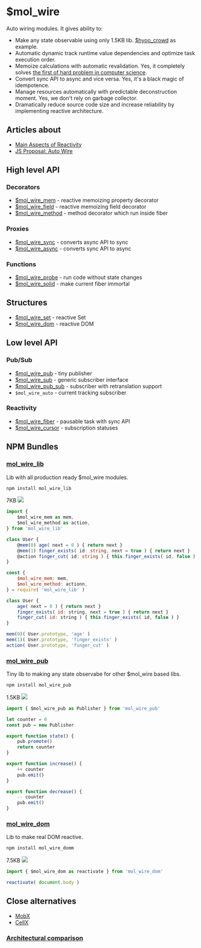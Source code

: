 # $mol_wire

Auto wiring modules. It gives ability to:

- Make any state observable using only 1.5KB lib. [$hyoo_crowd](https://github.com/hyoo-ru/crowd.hyoo.ru) as example.
- Automatic dynamic track runtime value dependencies and optimize task execution order.
- Memoize calculations with automatic revalidation. Yes, it completely solves [the first of hard problem in computer science](https://www.karlton.org/2017/12/naming-things-hard/).
- Convert sync API to async and vice versa. Yes, it's a black magic of idempotence.
- Manage resources automatically with predictable deconstruction moment. Yes, we don't rely on garbage collector.
- Dramatically reduce source code size and increase reliability by implementing reactive architecture.

## Articles about

- [Main Aspects of Reactivity](https://github.com/nin-jin/slides/tree/master/reactivity#readme)
- [JS Proposal: Auto Wire](https://gist.github.com/nin-jin/6b9765fb9d0d50c2e1d37689008f5357)

## High level API

### Decorators

- [$mol_wire_mem](https://github.com/hyoo-ru/mam_mol/tree/master/wire/mem) - reactive memoizing property decorator
- [$mol_wire_field](https://github.com/hyoo-ru/mam_mol/tree/master/wire/field) - reactive memoizing field decorator
- [$mol_wire_method](https://github.com/hyoo-ru/mam_mol/tree/master/wire/method) - method decorator which run inside fiber

### Proxies

- [$mol_wire_sync](https://github.com/hyoo-ru/mam_mol/tree/master/wire/sync) - converts async API to sync
- [$mol_wire_async](https://github.com/hyoo-ru/mam_mol/tree/master/wire/async) - converts sync API to async

### Functions

- [$mol_wire_probe](https://github.com/hyoo-ru/mam_mol/tree/master/wire/probe) - run code without state changes
- [$mol_wire_solid](https://github.com/hyoo-ru/mam_mol/tree/master/wire/solid) - make current fiber immortal

## Structures

- [$mol_wire_set](https://github.com/hyoo-ru/mam_mol/tree/master/wire/set) - reactive Set
- [$mol_wire_dom](https://github.com/hyoo-ru/mam_mol/tree/master/wire/dom) - reactive DOM

## Low level API

### Pub/Sub

- [$mol_wire_pub](https://github.com/hyoo-ru/mam_mol/tree/master/wire/pub) - tiny publisher
- [$mol_wire_sub](https://github.com/hyoo-ru/mam_mol/tree/master/wire/sub) - generic subscriber interface
- [$mol_wire_pub_sub](https://github.com/hyoo-ru/mam_mol/tree/master/wire/pub/sub) - subscriber with retranslation support
- `$mol_wire_auto` - current tracking subscriber

### Reactivity

- [$mol_wire_fiber](https://github.com/hyoo-ru/mam_mol/tree/master/wire/fiber) - pausable task with sync API
- [$mol_wire_cursor](https://github.com/hyoo-ru/mam_mol/tree/master/wire/cursor) - subscription statuses

## NPM Bundles

### [mol_wire_lib](https://github.com/hyoo-ru/mam_mol/tree/master/wire/lib)

Lib with all production ready $mol_wire modules.

```sh
npm install mol_wire_lib
```

7KB [![](https://badgen.net/bundlephobia/minzip/mol_wire_lib)](https://bundlephobia.com/package/mol_wire_lib)

```ts
import {
	$mol_wire_mem as mem,
	$mol_wire_method as action,
} from 'mol_wire_lib'

class User {
	@mem(0) age( next = 0 ) { return next }
	@mem(1) finger_exists( id: string, next = true ) { return next }
	@action finger_cut( id: string ) { this.finger_exists( id, false ) }
}
```

```js
const {
	$mol_wire_mem: mem,
	$mol_wire_method: actionn,
} = require( 'mol_wire_lib' )

class User {
	age( next = 0 ) { return next }
	finger_exists( id: string, next = true ) { return next }
	finger_cut( id: string ) { this.finger_exists( id, false ) }
}

mem(0)( User.prototype, 'age' )
mem(1)( User.prototype, 'finger_exists' )
action( User.prototype, 'finger_cut' )
```

### [mol_wire_pub](https://github.com/hyoo-ru/mam_mol/tree/master/wire/pub)

Tiny lib to making any state observabe for other $mol_wire based libs.

```sh
npm install mol_wire_pub
```

1.5KB [![](https://badgen.net/bundlephobia/minzip/mol_wire_pub)](https://bundlephobia.com/package/mol_wire_pub)

```ts
import { $mol_wire_pub as Publisher } from 'mol_wire_pub'

let counter = 0
const pub = new Publisher

export function state() {
	pub.promote()
	return counter
}

export function increase() {
	++ counter
	pub.emit()
}

export function decrease() {
	-- counter
	pub.emit()
}
```

### [mol_wire_dom](https://github.com/hyoo-ru/mam_mol/tree/master/wire/dom)

Lib to make real DOM reactive.

```sh
npm install mol_wire_domm
```

7.5KB [![](https://badgen.net/bundlephobia/minzip/mol_wire_dom)](https://bundlephobia.com/package/mol_wire_dom)

```ts
import { $mol_wire_dom as reactivate } from 'mol_wire_dom'

reactivate( document.body )
```

## Close alternatives

- [MobX](https://mobx.js.org/)
- [CellX](https://github.com/Riim/cellx)

### [Architectural comparison](https://github.com/nin-jin/slides/tree/master/reactivity#reactive-libraries)
